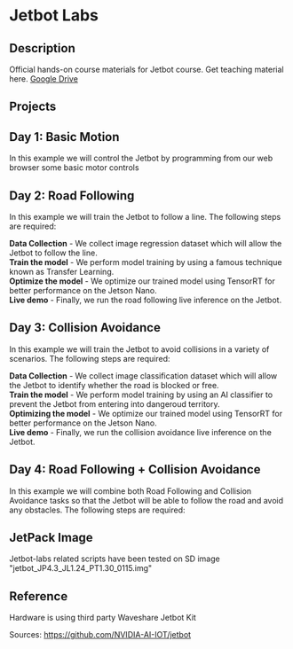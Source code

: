 # Jetbot Labs

## Description

Official hands-on course materials for Jetbot course. Get teaching material here. [Google Drive](https://drive.google.com/drive/folders/1kouNSwzXxB1WmOn5PEQBK9Xc_rnNbilq?usp=sharing)

## Projects

## Day 1: Basic Motion

In this example we will control the Jetbot by programming from our web browser some basic motor controls

## Day 2: Road Following

In this example we will train the Jetbot to follow a line. The following steps are required:

**Data Collection** - We collect image regression dataset which will allow the Jetbot to follow the line.  
**Train the model** - We perform model training by using a famous technique known as Transfer Learning.  
**Optimize the model** - We optimize our trained model using TensorRT for better performance on the Jetson Nano.  
**Live demo** - Finally, we run the road following live inference on the Jetbot.  

## Day 3: Collision Avoidance

In this example we will train the Jetbot to avoid collisions in a variety of scenarios. The following steps are required:

**Data Collection** - We collect image classification dataset which will allow the Jetbot to identify whether the road is blocked or free.  
**Train the model** - We perform model training by using an AI classifier to prevent the Jetbot from entering into dangeroud territory.  
**Optimizing the model** - We optimize our trained model using TensorRT for better performance on the Jetson Nano.  
**Live demo** - Finally, we run the collision avoidance live inference on the Jetbot.

## Day 4: Road Following + Collision Avoidance

In this example we will combine both Road Following and Collision Avoidance tasks so that the Jetbot will be able to follow the road and avoid any obstacles. The following steps are required:


## JetPack Image

Jetbot-labs related scripts have been tested on SD image "jetbot_JP4.3_JL1.24_PT1.30_0115.img"

## Reference

Hardware is using third party Waveshare Jetbot Kit

Sources: https://github.com/NVIDIA-AI-IOT/jetbot
